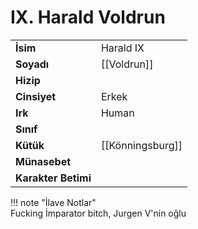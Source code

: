 # IX. Harald Voldrun  
|  |  |  
|---|---|  
| **İsim** | Harald IX |  
| **Soyadı** | [[Voldrun]] |  
| **Hizip** |  |  
| **Cinsiyet** | Erkek |  
| **Irk** | Human |  
| **Sınıf** |  |  
| **Kütük** | [[Könningsburg]] |  
| **Münasebet** |  |  
| **Karakter Betimi** |  |  
  
  
!!! note "İlave Notlar"  
	Fucking İmparator bitch, Jurgen V'nin oğlu  
